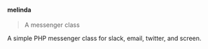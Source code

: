 ####  melinda
> A messenger class

A simple PHP messenger class for slack, email, twitter, and screen.
